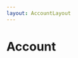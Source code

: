 ```yaml
---
layout: AccountLayout
---
```


<script setup lang="ts">
import MeetingInterface from "../../.vitepress/theme/components/MeetingInterface.vue"
</script>

# Account

<MeetingInterface />

<TeamMembersGrid :members="[
  {
    name: 'Jilarganti',
    desc: '**Bringing** new minds to InterMIND, UAE',
    avatarLink: 'https://github.com/jilarganti.png',
    links: [
      { icon: 'mdi:github', link: 'https://github.com/jilarganti' },
      { icon: 'mdi:linkedin', link: 'https://www.linkedin.com/in/aleksey-korolev/' }
    ]
  },
  {
    name: 'Windicted',
    desc: '**Turning** users into believers, Portugal',
    avatarLink: 'https://secure.gravatar.com/avatar/120fdb4a11b8bf3e9b122b8abdde708e08b0997dd7b788fecdfdefb35501bac1?s=1600&d=identicon',
    links: [
      { icon: 'mdi:gitlab', link: 'https://gitlab.com/alexander.strikhalev' }
    ]
  },
  {
    name: 'Andre',
    desc: '**Keeping** minds connected, Russia',
    avatarLink: 'https://gitlab.com/uploads/-/system/user/avatar/2413541/avatar.png?width=800',
    links: [
      { icon: 'mdi:gitlab', link: 'https://gitlab.com/andrey.semashev' }
    ]
  },
]" />

<div class="feature-cards">

<FeatureCards :features="[
    {
        title: '**Sign up for free**',
    details: 'Get started in seconds — no credit card needed.',
    icon: {
        light: '/signUp.png',
      dark: '/signUp.png',
    }
  },
  {
      title: '**Start a meeting**',
    details: 'Create a meeting or schedule in calendar. No downloads or installs required.',
    icon: {
        light: '/start.png',
      dark: '/start.png',
    }
  },
  {
      title: '**Invite your guests**',
    details: 'Share a link — your guest just clicks and joins. No language settings required.',
    link: '/uae-business/company-registration/accounting-legal',
    icon: {
        light: '/invite.png',
      dark: '/invite.png',
    }
  },
]" />

</div>

<style scoped>


.feature-cards {
  text-align: center;
  margin: 0 auto;
  max-width: 800px;
  width: 100%;
}   


</style>
